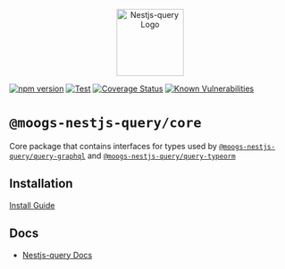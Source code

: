 <p align="center">
  <a href="https://doug-martin.github.io/nestjs-query" target="blank"><img src="https://doug-martin.github.io/nestjs-query/img/logo.svg" width="120" alt="Nestjs-query Logo" /></a>
</p>

[![npm version](https://img.shields.io/npm/v/@moogs-nestjs-query/core.svg)](https://www.npmjs.org/package/@moogs-nestjs-query/core)
[![Test](https://github.com/doug-martin/nestjs-query/workflows/Test/badge.svg?branch=master)](https://github.com/doug-martin/nestjs-query/actions?query=workflow%3ATest+and+branch%3Amaster+)
[![Coverage Status](https://coveralls.io/repos/github/doug-martin/nestjs-query/badge.svg?branch=master)](https://coveralls.io/github/doug-martin/nestjs-query?branch=master)
[![Known Vulnerabilities](https://snyk.io/test/github/doug-martin/nestjs-query/badge.svg?targetFile=packages/core/package.json)](https://snyk.io/test/github/doug-martin/nestjs-query?targetFile=packages/core/package.json)

# `@moogs-nestjs-query/core`

Core package that contains interfaces for types used by [`@moogs-nestjs-query/query-graphql`](../query-graphql) and [`@moogs-nestjs-query/query-typeorm`](../query-typeorm)

## Installation

[Install Guide](https://doug-martin.github.io/nestjs-query/docs/introduction/install)

## Docs

* [Nestjs-query Docs](https://doug-martin.github.io/nestjs-query/docs/introduction/getting-started)



